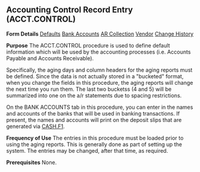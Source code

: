 ## Accounting Control Record Entry (ACCT.CONTROL)
<PageHeader />

**Form Details**
[Defaults](../ACCT-CONTROL-1/README.md)
[Bank Accounts](../ACCT-CONTROL-2/README.md)
[AR Collection](../ACCT-CONTROL-3/README.md)
[Vendor](../ACCT-CONTROL-4/README.md)
[Change History](../ACCT-CONTROL-5/README.md)

**Purpose**
The ACCT.CONTROL procedure is used to define default information which will be
used by the accounting processes (i.e. Accounts Payable and Accounts
Receivable).

Specifically, the aging days and column headers for the aging reports must be
defined. Since the data is not actually stored in a "bucketed" format, when
you change the fields in this procedure, the aging reports will change the
next time you run them. The last two bucketss (4 and 5) will be summarized
into one on the a/r statements due to spacing restrictions.

On the BANK ACCOUNTS tab in this procedure, you can enter in the names and
accounts of the banks that will be used in banking transactions. If present,
the names and accounts will print on the deposit slips that are generated via
[CASH.F1](../CASH-F1/README.md).

**Frequency of Use**
The entries in this procedure must be loaded prior to using the aging reports.
This is generally done as part of setting up the system. The entries may be
changed, after that time, as required.

**Prerequisites**
None.

<badge text= "Version 8.10.57 " vertical="middle" />

<PageFooter />

